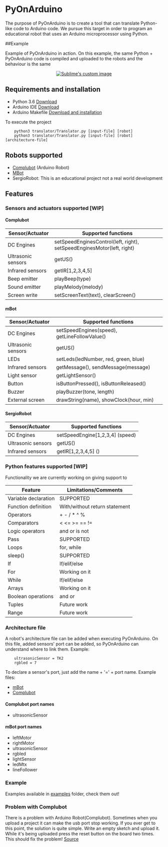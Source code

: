 # PyOnArduino
The purpose of PyOnArduino is to create a tool that can translate Python-like code to Arduino code. We 
pursue this target in order to program an educational robot that uses an Arduino microprocessor using 
Python.

##Example

Example of PyOnArduino in action. On this example, the same Python + PyOnArduino code is compiled and 
uploaded to the robots and the behaviour is the same

<p align="center">
    <a href="https://www.youtube.com/watch?v=gK-LwSBi6co">
    <img src="https://img.youtube.com/vi/gK-LwSBi6co/0.jpg" alt="Sublime's custom image"/>
    </a>
</p>

## Requirements and installation
+ Python 3.6 [Download](https://www.python.org/downloads/)
+ Arduino IDE [Download](https://www.arduino.cc/en/Main/Software)
+ Arduino Makefile [Download and installation](https://github.com/sudar/Arduino-Makefile)

To execute the project 
```
    python3 translator/Translator.py [input-file] [robot]
    python3 translator/Translator.py [input-file] [robot] [architecture-file]
```
## Robots supported
* [Complubot](https://www.arduino.cc/en/Guide/Robot) (Arduino Robot)
* [MBot](https://www.makeblock.com/steam-kits/mbot)
* SergioRobot: This is an educational project not a real world development
## Features
### Sensors and actuators supported [WIP]

#### Complubot
Sensor/Actuator | Supported functions
----------------|---------------------
DC Engines      | setSpeedEnginesControl(left, right), setSpeedEnginesMotor(left, right)
Ultrasonic sensors | getUS()
Infrared sensors | getIR[1,2,3,4,5]
Beep emitter | playBeep(type)
Sound emitter | playMelody(melody)
Screen write | setScreenText(text), clearScreen()

#### mBot
Sensor/Actuator | Supported functions
----------------|---------------------
DC Engines      | setSpeedEngines(speed), getLineFollowValue()
Ultrasonic sensors | getUS()
LEDs | setLeds(ledNumber, red, green, blue)
Infrared sensors | getMessage(), sendMessage(message)
Light sensor | getLightSensor()
Button | isButtonPressed(), isButtonReleased()
Buzzer | playBuzzer(tone, length)
External screen | drawString(name), showClock(hour, min)

#### SergioRobot
Sensor/Actuator | Supported functions
----------------|---------------------
DC Engines      | setSpeedEngine[1,2,3,4] (speed)
Ultrasonic sensors | getUS()
Infrared sensors | getIR[1,2,3,4,5] ()

### Python features supported [WIP]
Functionality we are currently working on giving support to

Feature | Limitations/Comments
----------------|---------------------
Variable declaration      | SUPPORTED
Function definition | With/without return statement 
Operators | + - / * ^ %
Comparators | < <= >= == != 
Logic operators | and or is not
Pass | SUPPORTED 
Loops | for, while
sleep() | SUPPORTED
If | If/elif/else
For | Working on it
While | If/elif/else
Arrays | Working on it
Boolean operations | and or
Tuples | Future work
Range | Future work


### Architecture file
A robot's architecture file can be added when executing PyOnArduino. On this file, added sensors' port can be added, 
so PyOnArduino can understand where to link them. Example: 
```
    ultrasonicSensor = TK2
    rgbled = 7
```
To declare a sensor's port, just add the name + '=' + port name. 
Example files:
* [mBot](https://github.com/JdeRobot/PyOnArduino/blob/master/HALduino/mBotGeneralArchitecture)
* [Complubot](https://github.com/JdeRobot/PyOnArduino/blob/master/HALduino/ComplubotControlGeneralArchitecture)
#### Complubot port names
* ultrasonicSensor

#### mBot port names
* leftMotor
* rightMotor
* ultrasonicSensor
* rgbled
* lightSensor
* ledMtx
* lineFollower

### Example

Examples available in [examples](https://github.com/JdeRobot/PyOnArduino/tree/master/examples) folder, check them out!

### Problem with Complubot

There is a problem with Arduino Robot(Complubot). Sometimes when you upload a project it can make 
the usb port stop working. If you ever get to this point, the solution is quite simple. Write an 
empty sketch and upload it. While it's being uploaded press the reset button on the board two times.
This should fix the problem! [Source](http://forum.arduino.cc/index.php?topic=269822.0)